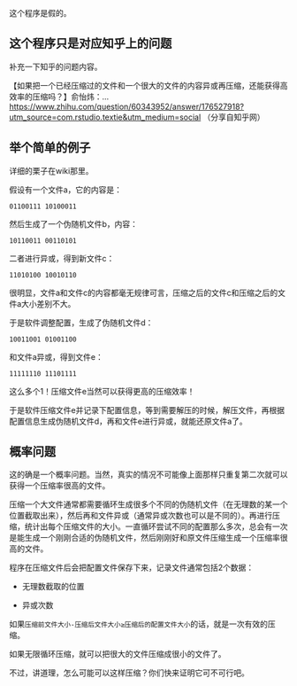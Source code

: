 这个程序是假的。

## 这个程序只是对应知乎上的问题

补充一下知乎的问题内容。

【如果把一个已经压缩过的文件和一个很大的文件的内容异或再压缩，还能获得高效率的压缩吗？】俞怡炜：… https://www.zhihu.com/question/60343952/answer/176527918?utm_source=com.rstudio.textie&utm_medium=social （分享自知乎网）

## 举个简单的例子

详细的栗子在wiki那里。

假设有一个文件a，它的内容是：

`01100111 10100011`

然后生成了一个伪随机文件b，内容：

`10110011 00110101`

二者进行异或，得到新文件c：

`11010100 10010110`

很明显，文件a和文件c的内容都毫无规律可言，压缩之后的文件c和压缩之后的文件a大小差别不大。

于是软件调整配置，生成了伪随机文件d：

`10011001 01001100`

和文件a异或，得到文件e：

`11111110 11101111`

这么多个1！压缩文件e当然可以获得更高的压缩效率！

于是软件压缩文件e并记录下配置信息，等到需要解压的时候，解压文件，再根据配置信息生成伪随机文件d，再和文件e进行异或，就能还原文件a了。

## 概率问题

这的确是一个概率问题。当然，真实的情况不可能像上面那样只重复第二次就可以获得一个压缩率很高的文件。

压缩一个大文件通常都需要循环生成很多个不同的伪随机文件（在无理数的某一个位置截取出来），然后再和文件异或（通常异或次数也可以是不同的）。再进行压缩，统计出每个压缩文件的大小。一直循环尝试不同的配置那么多次，总会有一次是能生成一个刚刚合适的伪随机文件，然后刚刚好和原文件压缩生成一个压缩率很高的文件。

程序在压缩文件后会把配置文件保存下来，记录文件通常包括2个数据：

* 无理数截取的位置

* 异或次数

如果`压缩前文件大小-压缩后文件大小≥压缩后的配置文件大小`的话，就是一次有效的压缩。

如果无限循环压缩，就可以把很大的文件压缩成很小的文件了。

不过，讲道理，怎么可能可以这样压缩？你们快来证明它可不可行吧。
